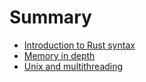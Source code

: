 # Summary

- [Introduction to Rust syntax](./rust-syntax.md)
- [Memory in depth](./ownership-borrowing.md)
- [Unix and multithreading](./unix-multithreading.md)
